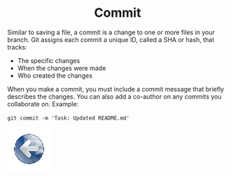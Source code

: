 # <center>Commit</center>

Similar to saving a file, a commit is a change to one or more files in your branch. Git assigns each commit a unique ID, called a SHA or hash, that tracks:

- The specific changes
- When the changes were made
- Who created the changes

When you make a commit, you must include a commit message that briefly describes the changes. You can also add a co-author on any commits you collaborate on. Example:

`git commit -m 'Task: Updated README.md'`

<a href="../README.md" >![back](/images/Back.png)</a>
